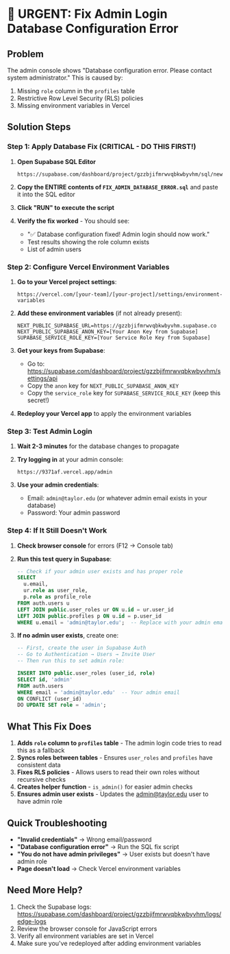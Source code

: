 # 🚨 URGENT: Fix Admin Login Database Configuration Error

## Problem
The admin console shows "Database configuration error. Please contact system administrator." This is caused by:
1. Missing `role` column in the `profiles` table
2. Restrictive Row Level Security (RLS) policies
3. Missing environment variables in Vercel

## Solution Steps

### Step 1: Apply Database Fix (CRITICAL - DO THIS FIRST!)

1. **Open Supabase SQL Editor**
   ```
   https://supabase.com/dashboard/project/gzzbjifmrwvqbkwbyvhm/sql/new
   ```

2. **Copy the ENTIRE contents of `FIX_ADMIN_DATABASE_ERROR.sql`** and paste it into the SQL editor

3. **Click "RUN" to execute the script**

4. **Verify the fix worked** - You should see:
   - "✅ Database configuration fixed! Admin login should now work."
   - Test results showing the role column exists
   - List of admin users

### Step 2: Configure Vercel Environment Variables

1. **Go to your Vercel project settings**:
   ```
   https://vercel.com/[your-team]/[your-project]/settings/environment-variables
   ```

2. **Add these environment variables** (if not already present):
   ```
   NEXT_PUBLIC_SUPABASE_URL=https://gzzbjifmrwvqbkwbyvhm.supabase.co
   NEXT_PUBLIC_SUPABASE_ANON_KEY=[Your Anon Key from Supabase]
   SUPABASE_SERVICE_ROLE_KEY=[Your Service Role Key from Supabase]
   ```

3. **Get your keys from Supabase**:
   - Go to: https://supabase.com/dashboard/project/gzzbjifmrwvqbkwbyvhm/settings/api
   - Copy the `anon` key for `NEXT_PUBLIC_SUPABASE_ANON_KEY`
   - Copy the `service_role` key for `SUPABASE_SERVICE_ROLE_KEY` (keep this secret!)

4. **Redeploy your Vercel app** to apply the environment variables

### Step 3: Test Admin Login

1. **Wait 2-3 minutes** for the database changes to propagate

2. **Try logging in** at your admin console:
   ```
   https://9371af.vercel.app/admin
   ```

3. **Use your admin credentials**:
   - Email: `admin@taylor.edu` (or whatever admin email exists in your database)
   - Password: Your admin password

### Step 4: If It Still Doesn't Work

1. **Check browser console** for errors (F12 → Console tab)

2. **Run this test query in Supabase**:
   ```sql
   -- Check if your admin user exists and has proper role
   SELECT 
     u.email,
     ur.role as user_role,
     p.role as profile_role
   FROM auth.users u
   LEFT JOIN public.user_roles ur ON u.id = ur.user_id
   LEFT JOIN public.profiles p ON u.id = p.user_id
   WHERE u.email = 'admin@taylor.edu';  -- Replace with your admin email
   ```

3. **If no admin user exists**, create one:
   ```sql
   -- First, create the user in Supabase Auth
   -- Go to Authentication → Users → Invite User
   -- Then run this to set admin role:
   
   INSERT INTO public.user_roles (user_id, role)
   SELECT id, 'admin'
   FROM auth.users
   WHERE email = 'admin@taylor.edu'  -- Your admin email
   ON CONFLICT (user_id) 
   DO UPDATE SET role = 'admin';
   ```

## What This Fix Does

1. **Adds `role` column to `profiles` table** - The admin login code tries to read this as a fallback
2. **Syncs roles between tables** - Ensures `user_roles` and `profiles` have consistent data
3. **Fixes RLS policies** - Allows users to read their own roles without recursive checks
4. **Creates helper function** - `is_admin()` for easier admin checks
5. **Ensures admin user exists** - Updates the admin@taylor.edu user to have admin role

## Quick Troubleshooting

- **"Invalid credentials"** → Wrong email/password
- **"Database configuration error"** → Run the SQL fix script
- **"You do not have admin privileges"** → User exists but doesn't have admin role
- **Page doesn't load** → Check Vercel environment variables

## Need More Help?

1. Check the Supabase logs: https://supabase.com/dashboard/project/gzzbjifmrwvqbkwbyvhm/logs/edge-logs
2. Review the browser console for JavaScript errors
3. Verify all environment variables are set in Vercel
4. Make sure you've redeployed after adding environment variables